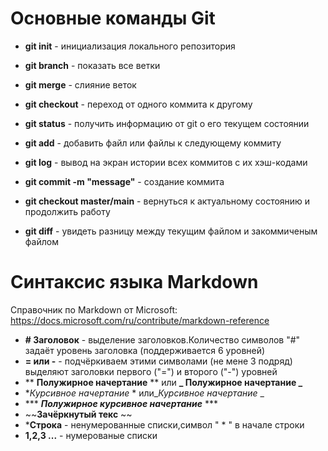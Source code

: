 # Основные команды Git
* **git init** - инициализация локального репозитория

* **git branch** - показать все ветки

* **git merge** - слияние веток

* **git checkout** - переход от одного коммита к 
другому
* **git status** - получить информацию от git о его текущем состоянии
* **git add** - добавить файл или файлы к следующему коммиту
* **git log** - вывод на экран истории всех коммитов с их хэш-кодами
* **git commit -m "message"** - создание коммита
* **git checkout master/main** - вернуться к актуальному состоянию и продолжить работу
* **git diff** - увидеть разницу между текущим файлом и закоммиченым файлом
# Синтаксис языка Markdown
Справочник по Markdown от Microsoft: https://docs.microsoft.com/ru/contribute/markdown-reference
* **# Заголовок** - выделение заголовков.Количество символов "#" задаёт уровень заголовка (поддерживается 6 уровней)
* **= или -** - подчёркиваем этими символами (не мене 3 подряд) выделяют заголовки первого ("=") и второго ("-") уровней
* ** **Полужирное начертание** ** или **_ Полужирное начертание _**
*  **Курсивное начертание* * или_*Курсивное начертание* _
* *** ***Полужирное курсивное начертание*** ***
* ~~**Зачёркнутый текс** ~~
*  ***Строка** - ненумерованные списки,символ " * " в начале строки
* **1,2,3 ...** - нумерованые списки






